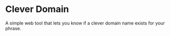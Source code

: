 # Clever Domain
A simple web tool that lets you know if a clever domain name exists for your phrase.

